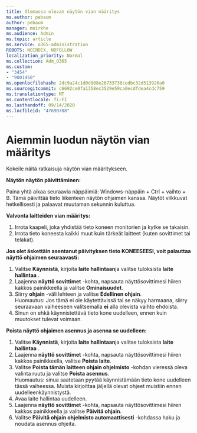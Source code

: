 ```yaml
---
title: Olemassa olevan näytön vian määritys
ms.author: pebaum
author: pebaum
manager: mnirkhe
ms.audience: Admin
ms.topic: article
ms.service: o365-administration
ROBOTS: NOINDEX, NOFOLLOW
localization_priority: Normal
ms.collection: Adm_O365
ms.custom:
- "3454"
- "9001450"
ms.openlocfilehash: 2dc9a24c1d0d808e26733738cedbc32d513926a0
ms.sourcegitcommit: c6692ce0fa1358ec3529e59ca0ecdfdea4cdc759
ms.translationtype: MT
ms.contentlocale: fi-FI
ms.lasthandoff: 09/14/2020
ms.locfileid: "47690708"
---
```

# <a name="troubleshoot-an-existing-monitor"></a>Aiemmin luodun näytön vian määritys

Kokeile näitä ratkaisuja näytön vian määritykseen. 

**Näytön näytön päivittäminen:**

Paina yhtä aikaa seuraavia näppäimiä: Windows-näppäin + Ctrl + vaihto + B. Tämä päivittää tieto liikenteen näytön ohjaimen kanssa. Näytöt vilkkuvat hetkellisesti ja palaavat muutaman sekunnin kuluttua.

**Valvonta laitteiden vian määritys:**

1. Irrota kaapeli, joka yhdistää tieto koneen monitorien ja kytke se takaisin.
2. Irrota tieto koneesta kaikki muut kuin tärkeät laitteet (kuten sovittimet tai telakat).

**Jos olet äskettäin asentanut päivityksen tieto KONEESEESI, voit palauttaa näyttö ohjaimen seuraavasti:**

1. Valitse **Käynnistä**, kirjoita **laite hallintaan**ja valitse tuloksista **laite hallintaa** .
2. Laajenna **näyttö sovittimet** -kohta, napsauta näyttösovittimesi hiiren kakkos painikkeella ja valitse **Ominaisuudet**.
3. Siirry **ohjain** -väli lehteen ja valitse **Edellinen ohjain**. <br>
Huomautus: Jos tämä ei ole käytettävissä tai se näkyy harmaana, siirry seuraavaan vaiheeseen valitsemalla **ei** alla olevista vaihto ehdoista.
4. Sinun on ehkä käynnistettävä tieto kone uudelleen, ennen kuin muutokset tulevat voimaan.

**Poista näyttö ohjaimen asennus ja asenna se uudelleen:**

1. Valitse **Käynnistä**, kirjoita **laite hallintaan**ja valitse tuloksista **laite hallintaa** .
2. Laajenna **näyttö sovittimet** -kohta, napsauta näyttösovittimesi hiiren kakkos painikkeella, valitse **Poista laite**. 
3. Valitse **Poista tämän laitteen ohjain ohjelmisto** -kohdan vieressä oleva valinta ruutu ja valitse **Poista asennus**.<br>
Huomautus: sinua saatetaan pyytää käynnistämään tieto kone uudelleen tässä vaiheessa. Muista kirjoittaa jäljellä olevat ohjeet muistiin ennen uudelleenkäynnistystä.
4. Avaa laite hallintaa uudelleen.
5. Laajenna **näyttö sovittimet** -kohta, napsauta näyttösovittimesi hiiren kakkos painikkeella ja valitse **Päivitä ohjain**.
6. Valitse **Päivitä ohjain ohjelmisto automaattisesti** -kohdassa haku ja noudata asennus ohjeita.